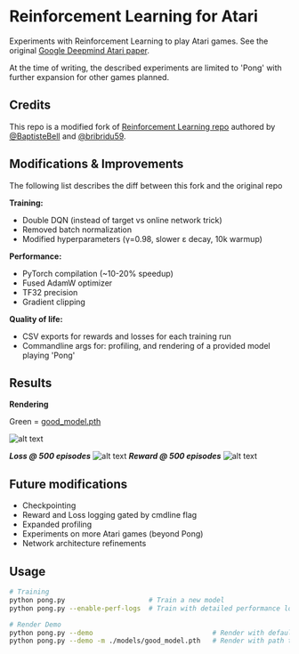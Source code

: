 # Reinforcement Learning for Atari
Experiments with Reinforcement Learning to play Atari games. See the original [Google Deepmind Atari paper](https://arxiv.org/pdf/1312.5602). 

At the time of writing, the described experiments are limited to 'Pong' with further expansion for other games planned.  

## Credits

This repo is a modified fork of [Reinforcement Learning repo](https://github.com/BaptisteBell/ReinforcementLearning) authored by [@BaptisteBell](https://github.com/BaptisteBell) and [@bribridu59](https://github.com/bribridu59).

## Modifications & Improvements
The following list describes the diff between this fork and the original repo

**Training:**
- Double DQN (instead of target vs online network trick)
- Removed batch normalization
- Modified hyperparameters (γ=0.98, slower ε decay, 10k warmup)

**Performance:**
- PyTorch compilation (~10-20% speedup)
- Fused AdamW optimizer
- TF32 precision
- Gradient clipping

**Quality of life:**
- CSV exports for rewards and losses for each training run
- Commandline args for: profiling, and rendering of a provided model playing 'Pong'
  
## Results

**Rendering**

Green = [good_model.pth](https://github.com/AzamAbdul/Atari_RL_Playground/tree/master/models)

![alt text](https://raw.githubusercontent.com/AzamAbdul/Atari_RL_Playground/refs/heads/master/media/atari_pong_good_model.gif)

***Loss @ 500 episodes***
![alt text](https://raw.githubusercontent.com/AzamAbdul/Atari_RL_Playground/refs/heads/master/media/avg_loss_20251021.png)
***Reward @ 500 episodes***
![alt text](https://raw.githubusercontent.com/AzamAbdul/Atari_RL_Playground/refs/heads/master/media/total_rewards_2025-10-21.png)

## Future modifications
- Checkpointing
- Reward and Loss logging gated by cmdline flag
- Expanded profiling
- Experiments on more Atari games (beyond Pong)
- Network architecture refinements


## Usage

```bash
# Training
python pong.py                     # Train a new model
python pong.py --enable-perf-logs  # Train with detailed performance logs

# Render Demo
python pong.py --demo                              # Render with default model (./models/model.pth)
python pong.py --demo -m ./models/good_model.pth   # Render with path to a provided model
```







